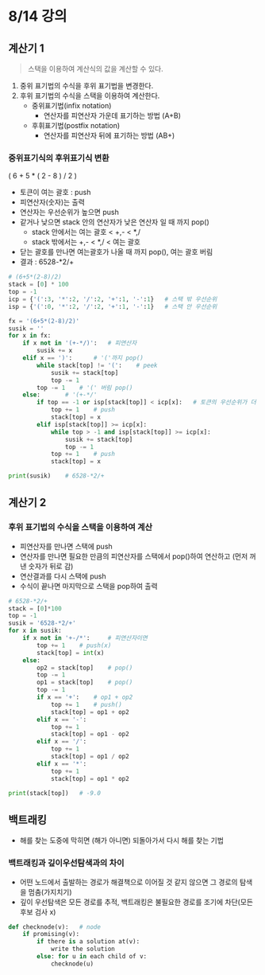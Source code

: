 # 8/14 강의
## 계산기 1
> 스택을 이용하여 계산식의 값을 계산할 수 있다.
1. 중위 표기법의 수식을 후위 표기법을 변경한다.
2. 후위 표기법의 수식을 스택을 이용하여 계산한다.
    - 중위표기법(infix notation)
        - 연산자를 피연산자 가운데 표기하는 방법 (A+B)
    - 후휘표기법(postfix notation)
        - 연산자를 피연산자 뒤에 표기하는 방법 (AB+)
### 중위표기식의 후위표기식 변환
( 6 + 5 * ( 2 - 8 ) / 2 )
- 토큰이 여는 괄호 : push
- 피연산자(숫자)는 출력
- 연산자는 우선순위가 높으면 push 
- 같거나 낮으면 stack 안의 연산자가 낮은 연산자 일 때 까지 pop()
    - stack 안에서는 여는 괄호 < +,- < *,/
    - stack 밖에서는 +,- < *,/ < 여는 괄호
- 닫는 괄호를 만나면 여는괄호가 나올 때 까지 pop(), 여는 괄호 버림
- 결과 : 6528-*2/+
```python
# (6+5*(2-8)/2)
stack = [0] * 100
top = -1
icp = {'(':3, '*':2, '/':2, '+':1, '-':1}   # 스택 밖 우선순위
isp = {'(':0, '*':2, '/':2, '+':1, '-':1}   # 스택 안 우선순위

fx = '(6+5*(2-8)/2)'
susik = ''
for x in fx:
    if x not in '(+-*/)':   # 피연산자
        susik += x
    elif x == ')':      # '('까지 pop()
        while stack[top] != '(':    # peek
            susik += stack[top]
            top -= 1
        top -= 1    # '(' 버림 pop()
    else:       # '(+-*/'
        if top == -1 or isp[stack[top]] < icp[x]:   # 토큰의 우선순위가 더 높으면
            top += 1    # push
            stack[top] = x
        elif isp[stack[top]] >= icp[x]:
            while top > -1 and isp[stack[top]] >= icp[x]:
                susik += stack[top]
                top -= 1
            top += 1    # push
            stack[top] = x

print(susik)    # 6528-*2/+
```

## 계산기 2
### 후위 표기법의 수식을 스택을 이용하여 계산
- 피연산자를 만나면 스택에 push
- 연산자를 만나면 필요한 만큼의 피연산자를 스택에서 pop()하여 연산하고 (먼저 꺼낸 숫자가 뒤로 감)
- 연산결과를 다시 스택에 push
- 수식이 끝나면 마지막으로 스택을 pop하여 출력
```python
# 6528-*2/+
stack = [0]*100
top = -1
susik = '6528-*2/+'
for x in susik:
    if x not in '+-/*':     # 피연산자이면
        top += 1    # push(x)
        stack[top] = int(x)
    else:
        op2 = stack[top]    # pop()
        top -= 1
        op1 = stack[top]    # pop()
        top -= 1
        if x == '+':    # op1 + op2
            top += 1    # push()
            stack[top] = op1 + op2
        elif x == '-':
            top += 1
            stack[top] = op1 - op2
        elif x == '/':
            top += 1
            stack[top] = op1 / op2
        elif x == '*':
            top += 1
            stack[top] = op1 * op2

print(stack[top])   # -9.0
```

## 백트래킹
- 해를 찾는 도중에 막히면 (해가 아니면) 되돌아가서 다시 해를 찾는 기법
### 백트래킹과 깊이우선탐색과의 차이
- 어떤 노드에서 출발하는 경로가 해결책으로 이어질 것 같지 않으면 그 경로의 탐색을 멈춤(가지치기)
- 깊이 우선탐색은 모든 경로를 추적, 백트래킹은 불필요한 경로를 조기에 차단(모든 후보 검사 x)

```python 
def checknode(v):   # node
    if promising(v):
        if there is a solution at(v):
            write the solution
        else: for u in each child of v:
            checknode(u)
```